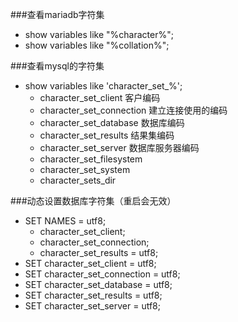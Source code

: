###查看mariadb字符集
- show variables like "%character%";
- show variables like "%collation%";

###查看mysql的字符集
- show variables like 'character_set_%';
    + character_set_client         客户编码
    + character_set_connection     建立连接使用的编码
    + character_set_database       数据库编码
    + character_set_results        结果集编码
    + character_set_server         数据库服务器编码
    + character_set_filesystem
    + character_set_system
    + character_sets_dir


###动态设置数据库字符集（重启会无效）
- SET NAMES = utf8;
    + character_set_client;
    + character_set_connection;
    + character_set_results = utf8;
- SET character_set_client = utf8;
- SET character_set_connection = utf8;
- SET character_set_database = utf8;
- SET character_set_results = utf8;
- SET character_set_server = utf8;